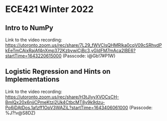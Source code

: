 # ECE421 Winter 2022

## Intro to NumPy

Link to the video recording:
https://utoronto.zoom.us/rec/share/7L29_fWVClsQHMRlka0cqV09cSRhydPkEeTmCAixRajAf4nXmp372KzbywiCjBc3.yGldFM7mAca2lBE6?startTime=1643220615000 (Passcode: i@Gb!7#P1W)


## Logistic Regression and Hints on Implementations

Link to the video recording:
https://utoronto.zoom.us/rec/share/H3tJlyyXVOCsCH-BmlQx20x6njjCPmeKtzj2Uk4CtbcMT8y9k9dzu-Po6jDAtDos.1afzff1OpV3WAZiL?startTime=1643406061000 (Passcode: %J?!v@S8DZ)
